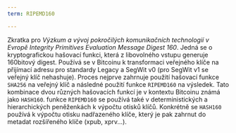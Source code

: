 ```yaml
---
term: RIPEMD160

---
```

Zkratka pro *Výzkum a vývoj pokročilých komunikačních technologií v Evropě Integrity Primitives Evaluation Message Digest 160*. Jedná se o kryptografickou hašovací funkci, která z libovolného vstupu generuje 160bitový digest. Používá se v Bitcoinu k transformaci veřejného klíče na přijímací adresu pro standardy Legacy a SegWit v0 (pro SegWit v1 se veřejný klíč nehashuje). Proces nejprve zahrnuje použití hašovací funkce `SHA256` na veřejný klíč a následné použití funkce `RIPEMD160` na výsledek. Tato kombinace dvou různých hašovacích funkcí je v kontextu Bitcoinu známá jako `HASH160`. funkce `RIPEMD160` se používá také v deterministických a hierarchických peněženkách k výpočtu otisků klíčů. Konkrétně se `HASH160` používá k výpočtu otisku nadřazeného klíče, který je pak zahrnut do metadat rozšířeného klíče (xpub, xprv...).